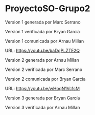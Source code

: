 # ProyectoSO-Grupo2
Version 1 generada por Marc Serrano  

Version 1 verificada por Bryan Garcia

Version 1 comunicada por Arnau Millan

URL: https://youtu.be/baDgPLZTE2Q



Version 2 generada por Arnau Millan  

Version 2 verificada por Marc Serrano

Version 2 comunicada por Bryan García

URL: https://youtu.be/wHoqN1Vc1cM


Version 3 generada por Bryan García

Version 3 verificada por Arnau Millan
